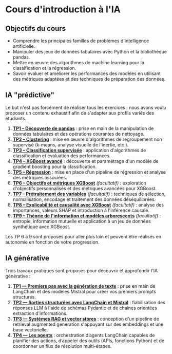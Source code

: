 # Cours d'introduction à l'IA

## Objectifs du cours
- Comprendre les principales familles de problèmes d'intelligence artificielle.
- Manipuler des jeux de données tabulaires avec Python et la bibliothèque pandas.
- Mettre en œuvre des algorithmes de machine learning pour la classification et la régression.
- Savoir évaluer et améliorer les performances des modèles en utilisant des métriques adaptées et des techniques de préparation des données.

## IA "prédictive"

Le but n'est pas forcément de réaliser tous les exercices : nous avons voulu proposer un contenu exhaustif afin de s'adapter aux profils variés des étudiants.

1. [**TP1 – Découverte de pandas**](IA%20pr%C3%A9dictive/TP1/TP_Pandas_Enonce.md) : prise en main de la manipulation de données tabulaires et des opérations courantes de nettoyage.
2. [**TP2 – Clustering**](IA%20pr%C3%A9dictive/TP2_Clustering/TP2_enonce.md) : mise en œuvre d'algorithmes de regroupement non supervisé (k-means, analyse visuelle de l'inertie, etc.).
3. [**TP3 – Classification supervisée**](IA%20pr%C3%A9dictive/TP3_Classification/TP_Classification_ML_Enonce_v3.md) : application d'algorithmes de classification et évaluation des performances.
4. [**TP4 – XGBoost avancé**](IA%20pr%C3%A9dictive/TP4_XGBoost/TP4_XGBoost_Avance.md) : découverte et paramétrage d'un modèle de gradient boosting pour la classification.
5. [**TP5 – Régression**](IA%20pr%C3%A9dictive/TP5_Regression/TP_Regression_Validation.md) : mise en place d'un pipeline de régression et analyse des métriques associées.
6. [**TP6 – Objectifs et métriques XGBoost**](IA%20pr%C3%A9dictive/TP6_XGBoost_Objectif_Metriques/TP6_XGBoost_Objectif_Metriques.md) *(facultatif)* : exploration d'objectifs personnalisés et des métriques avancées pour XGBoost.
7. [**TP7 – Prétraitement des variables**](IA%20pr%C3%A9dictive/TP7_Pretraitement_Variables/TP_Pretraitement_Variables.md) *(facultatif)* : techniques de sélection, normalisation, encodage et traitement des données déséquilibrées.
8. [**TP8 – Explicabilité et causalité avec XGBoost**](IA%20pr%C3%A9dictive/TP8_XGBoost_Explicabilite_Causalite/TP8_XGBoost_Explicabilite_Causalite.md) *(facultatif)* : analyse des importances, valeurs SHAP et introduction à l'inférence causale.
9. [**TP9 – Théorie de l'information et modèles arborescents**](IA%20pr%C3%A9dictive/TP9_Information_Theory/TP9_Information_Theory.ipynb) *(facultatif)* : entropie, information mutuelle et application à un jeu de données synthétique avec XGBoost.

Les TP 6 à 9 sont proposés pour aller plus loin et peuvent être réalisés en autonomie en fonction de votre progression.

## IA générative

Trois travaux pratiques sont proposés pour découvrir et approfondir l'IA générative :

1. [**TP1 — Premiers pas avec la génération de texte**](IA%20g%C3%A9n%C3%A9rative/TP1_LangChain_Mistral.md) : prise en main de LangChain et des modèles Mistral pour créer vos premiers prompts structurés.
2. [**TP2 — Sorties structurées avec LangChain et Mistral**](IA%20g%C3%A9n%C3%A9rative/TP2_Sorties_Structurees.md) : fiabilisation des réponses LLM à l'aide de schémas Pydantic et de chaînes orientées extraction d'informations.
3. [**TP3 — Systèmes RAG et vector stores**](IA%20g%C3%A9n%C3%A9rative/TP3_RAG_Embeddings.md) : conception d'un pipeline de retrieval augmented generation s'appuyant sur des embeddings et une base vectorielle.
4. [**TP4 — Les agents**](IA%20g%C3%A9n%C3%A9rative/TP4_Agents_LangChain.md) : orchestration d’agents LangChain capables de planifier des actions, d’appeler des outils (APIs, fonctions Python) et de coordonner un flux de résolution multi-étapes.

